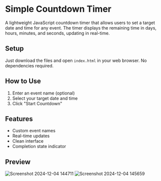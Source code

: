 # Simple Countdown Timer

A lightweight JavaScript countdown timer that allows users to set a target date and time for any event. The timer displays the remaining time in days, hours, minutes, and seconds, updating in real-time.

## Setup

Just download the files and open `index.html` in your web browser. No dependencies required.

## How to Use

1. Enter an event name (optional)
2. Select your target date and time
3. Click "Start Countdown"

## Features

- Custom event names
- Real-time updates
- Clean interface
- Completion state indicator

## Preview
![Screenshot 2024-12-04 144711](https://github.com/user-attachments/assets/2a54369c-78b7-4911-97b0-f967f5214181)
![Screenshot 2024-12-04 145659](https://github.com/user-attachments/assets/1dea4c07-ab0d-4cd5-b731-f635e9216207)


